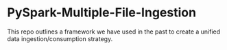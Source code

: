 # PySpark-Multiple-File-Ingestion
This repo outlines a framework we have used in the past to create a unified data ingestion/consumption strategy.
